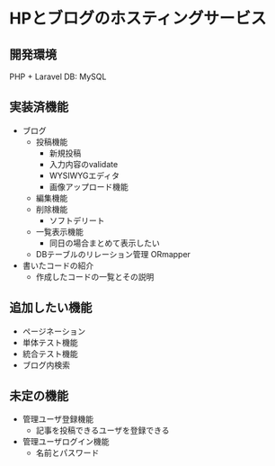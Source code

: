 # HPとブログのホスティングサービス

## 開発環境
PHP + Laravel
DB: MySQL

## 実装済機能
- ブログ
    - 投稿機能
        - 新規投稿
        - 入力内容のvalidate
        - WYSIWYGエディタ
        - 画像アップロード機能
    - 編集機能
    - 削除機能
        - ソフトデリート
    - 一覧表示機能
        - 同日の場合まとめて表示したい
    - DBテーブルのリレーション管理
		ORmapper
- 書いたコードの紹介
    - 作成したコードの一覧とその説明

## 追加したい機能
- ページネーション
- 単体テスト機能
- 統合テスト機能
- ブログ内検索

## 未定の機能
- 管理ユーザ登録機能
    - 記事を投稿できるユーザを登録できる
- 管理ユーザログイン機能
    - 名前とパスワード